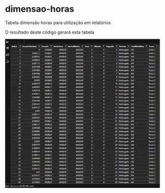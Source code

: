# dimensao-horas
Tabela dimensão horas para utilização em relatórios

O resultado deste código gerará esta tabela

![alt text](assets/image.png)

